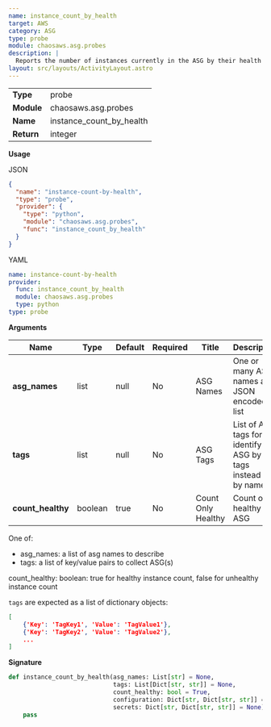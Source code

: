```yaml
---
name: instance_count_by_health
target: AWS
category: ASG
type: probe
module: chaosaws.asg.probes
description: |
  Reports the number of instances currently in the ASG by their health status
layout: src/layouts/ActivityLayout.astro
---
```


|            |                          |
| ---------- | ------------------------ |
| **Type**   | probe                    |
| **Module** | chaosaws.asg.probes      |
| **Name**   | instance_count_by_health |
| **Return** | integer                  |

**Usage**

JSON

```json
{
  "name": "instance-count-by-health",
  "type": "probe",
  "provider": {
    "type": "python",
    "module": "chaosaws.asg.probes",
    "func": "instance_count_by_health"
  }
}
```

YAML

```yaml
name: instance-count-by-health
provider:
  func: instance_count_by_health
  module: chaosaws.asg.probes
  type: python
type: probe
```

**Arguments**

| Name              | Type    | Default | Required | Title              | Description                                                      |
| ----------------- | ------- | ------- | -------- | ------------------ | ---------------------------------------------------------------- |
| **asg_names**     | list    | null    | No       | ASG Names          | One or many ASG names as a JSON encoded list                     |
| **tags**          | list    | null    | No       | ASG Tags           | List of AWS tags for to identify ASG by tags instead of by names |
| **count_healthy** | boolean | true    | No       | Count Only Healthy | Count only healthy ASG                                           |

One of:

- asg_names: a list of asg names to describe
- tags: a list of key/value pairs to collect ASG(s)

count_healthy: boolean: true for healthy instance count, false for unhealthy instance count

`tags` are expected as a list of dictionary objects:

```json
[
    {'Key': 'TagKey1', 'Value': 'TagValue1'},
    {'Key': 'TagKey2', 'Value': 'TagValue2'},
    ...
]
```

**Signature**

```python
def instance_count_by_health(asg_names: List[str] = None,
                             tags: List[Dict[str, str]] = None,
                             count_healthy: bool = True,
                             configuration: Dict[str, Dict[str, str]] = None,
                             secrets: Dict[str, Dict[str, str]] = None) -> int:
    pass

```
